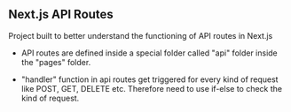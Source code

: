 ## Next.js API Routes

Project built to better understand the functioning of API routes in Next.js

- API routes are defined inside a special folder called "api" folder inside the "pages" folder.

* "handler" function in api routes get triggered for every kind of request like POST, GET, DELETE etc.
  Therefore need to use if-else to check the kind of request.
